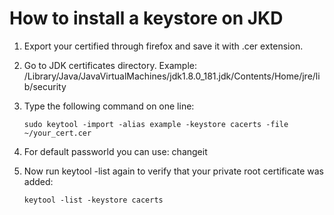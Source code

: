 # How to install a keystore on JKD
1. Export your certified through firefox and save it with .cer extension.

2. Go to JDK certificates directory. Example: /Library/Java/JavaVirtualMachines/jdk1.8.0_181.jdk/Contents/Home/jre/lib/security

3. Type the following command on one line:

   ```shell
   sudo keytool -import -alias example -keystore cacerts -file ~/your_cert.cer
   ```

  1. For default passworld you can use: changeit

4.  Now run keytool -list again to verify that your private root certificate was added:

     ```shell
     keytool -list -keystore cacerts
     ```
